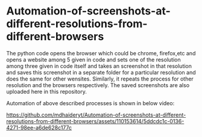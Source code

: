 # Automation-of-screenshots-at-different-resolutions-from-different-browsers
The python code opens the browser which could be chrome, firefox,etc and opens a website among 5 given in code and sets one of the resolution among three given in code itself and takes an screenshot in that resolution and saves this screenshot in a separate folder for a particular resolution and does the same for other wensites. Similarly, it repeats the process for other resolution and the browsers respectively. The saved screenshots are also uploaded here in this repository.

Automation of above described processes is shown in below video:

https://github.com/mdhaideryt/Automation-of-screenshots-at-different-resolutions-from-different-browsers/assets/110153614/5ddcdc1c-0136-4271-98ee-a6de628c177c
